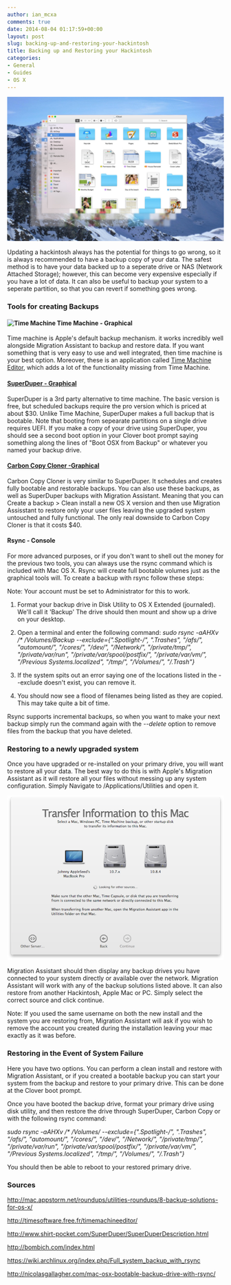 ```yaml
---
author: ian_mcxa
comments: true
date: 2014-08-04 01:17:59+00:00
layout: post
slug: backing-up-and-restoring-your-hackintosh
title: Backing up and Restoring your Hackintosh
categories:
- General
- Guides
- OS X
---
```


![](/images/guide-images/osx-backup.jpeg)

Updating a hackintosh always has the potential for things to go wrong, so it is always recommended to have a backup copy of your data. The safest method is to have your data backed up to a seperate drive or NAS (Network Attached Storage); however, this can become very expensive especially if you have a lot of data. It can also be useful to backup your system to a seperate partition, so that you can revert if something goes wrong.


### Tools for creating Backups




#### ![Time Machine](https://upload.wikimedia.org/wikipedia/en/f/f1/Time_Machine.png) Time Machine - Graphical


Time machine is Apple's default backup mechanism. it works incredibly well alongside Migration Assistant to backup and restore data. If you want something that is very easy to use and well integrated, then time machine is your best option. Moreover, these is an application called [Time Machine Editor](http://timesoftware.free.fr/timemachineeditor/), which adds a lot of the functionality missing from Time Machine.


#### [SuperDuper - Graphical](http://www.shirt-pocket.com/SuperDuper/SuperDuperDescription.html)


SuperDuper is a 3rd party alternative to time machine. The basic version is free, but scheduled backups require the pro version which is priced at about $30. Unlike Time Machine, SuperDuper makes a full backup that is bootable. Note that booting from sepearate partitions on a single drive requires UEFI. If you make a copy of your drive using SuperDuper, you should see a second boot option in your Clover boot prompt saying something along the lines of "Boot OSX from Backup" or whatever you named your backup drive.


#### [Carbon Copy Cloner -Graphical](http://bombich.com/index.html)


Carbon Copy Cloner is very similar to SuperDuper. It schedules and creates fully bootable and restorable backups. You can also use these backups, as well as SuperDuper backups with Migration Assistant. Meaning that you can Create a backup > Clean install a new OS X version and then use Migration Assisstant to restore only your user files leaving the upgraded system untouched and fully functional. The only real downside to Carbon Copy Cloner is that it costs $40.


#### Rsync - Console


For more advanced purposes, or if you don't want to shell out the money for the previous two tools, you can always use the rsync command which is included with Mac OS X. Rsync will create full bootable volumes just as the graphical tools will. To create a backup with rsync follow these steps:

Note: Your account must be set to Administrator for this to work.



	
  1. Format your backup drive in Disk Utility to OS X Extended (journaled). We'll call it 'Backup' The drive should then mount and show up a drive on your desktop.

	
  2. Open a terminal and enter the following command: _sudo rsync -aAHXv /* /Volumes/Backup --exclude={".Spotlight-*/", ".Trashes", "/afs/*", "automount/*", "/cores/*", "/dev/*", "/Network/*", "/private/tmp/*", "/private/var/run*", "/private/var/spool/postfix/*", "/private/var/vm/*", "/Previous Systems.localized", "/tmp/*", "/Volumes/*", "/.Trash"}_

	
  3. If the system spits out an error saying one of the locations listed in the --exclude doesn't exist, you can remove it.

	
  4. You should now see a flood of filenames being listed as they are copied. This may take quite a bit of time.


Rsync supports incremental backups, so when you want to make your next backup simply run the command again with the _--delete_ option to remove files from the backup that you have deleted.


### Restoring to a newly upgraded system


Once you have upgraded or re-installed on your primary drive, you will want to restore all your data. The best way to do this is with Apple's Migration Assistant as it will restore all your files without messing up any system configuration. Simply Navigate to /Applications/Utilities and open it.

![](/images/guide-images/migrate.png)

Migration Assistant should then display any backup drives you have connected to your system directly or available over the network. Migration Assistant will work with any of the backup solutions listed above. It can also restore from another Hackintosh, Apple Mac or PC. Simply select the correct source and click continue.

Note: If you used the same username on both the new install and the system you are restoring from, Migration Assistant will ask if you wish to remove the account you created during the installation leaving your mac exactly as it was before.


### Restoring in the Event of System Failure


Here you have two options. You can perform a clean install and restore with Migration Assistant, or if you created a bootable backup you can start your system from the backup and restore to your primary drive. This can be done at the Clover boot prompt.

Once you have booted the backup drive, format your primary drive using disk utility, and then restore the drive through SuperDuper, Carbon Copy or with the following rsync command:

_sudo rsync -aAHXv /* /Volumes/<Name of the drive you are restoring to> --exclude={".Spotlight-*/", ".Trashes", "/afs/*", "automount/*", "/cores/*", "/dev/*", "/Network/*", "/private/tmp/*", "/private/var/run*", "/private/var/spool/postfix/*", "/private/var/vm/*", "/Previous Systems.localized", "/tmp/*", "/Volumes/*", "/.Trash"}_

You should then be able to reboot to your restored primary drive.


### Sources


http://mac.appstorm.net/roundups/utilities-roundups/8-backup-solutions-for-os-x/

http://timesoftware.free.fr/timemachineeditor/

http://www.shirt-pocket.com/SuperDuper/SuperDuperDescription.html

http://bombich.com/index.html

https://wiki.archlinux.org/index.php/Full_system_backup_with_rsync

http://nicolasgallagher.com/mac-osx-bootable-backup-drive-with-rsync/
